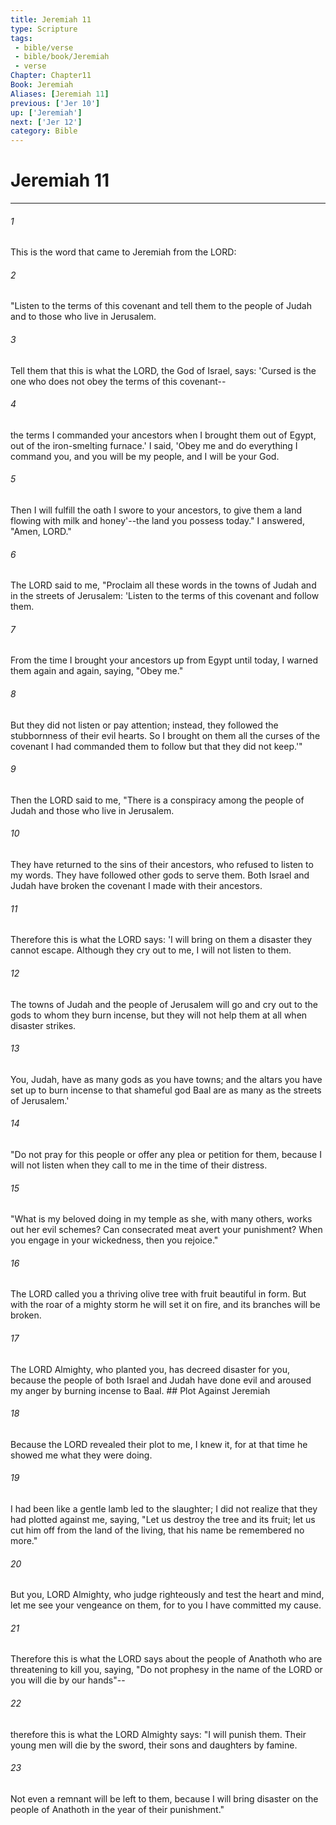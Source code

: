 ```yaml
---
title: Jeremiah 11
type: Scripture
tags:
 - bible/verse
 - bible/book/Jeremiah
 - verse
Chapter: Chapter11
Book: Jeremiah
Aliases: [Jeremiah 11]
previous: ['Jer 10']
up: ['Jeremiah']
next: ['Jer 12']
category: Bible
---
```

# Jeremiah 11

***


###### 1 
This is the word that came to Jeremiah from the LORD: 

###### 2 
"Listen to the terms of this covenant and tell them to the people of Judah and to those who live in Jerusalem. 

###### 3 
Tell them that this is what the LORD, the God of Israel, says: 'Cursed is the one who does not obey the terms of this covenant-- 

###### 4 
the terms I commanded your ancestors when I brought them out of Egypt, out of the iron-smelting furnace.' I said, 'Obey me and do everything I command you, and you will be my people, and I will be your God. 

###### 5 
Then I will fulfill the oath I swore to your ancestors, to give them a land flowing with milk and honey'--the land you possess today." I answered, "Amen, LORD." 

###### 6 
The LORD said to me, "Proclaim all these words in the towns of Judah and in the streets of Jerusalem: 'Listen to the terms of this covenant and follow them. 

###### 7 
From the time I brought your ancestors up from Egypt until today, I warned them again and again, saying, "Obey me." 

###### 8 
But they did not listen or pay attention; instead, they followed the stubbornness of their evil hearts. So I brought on them all the curses of the covenant I had commanded them to follow but that they did not keep.'" 

###### 9 
Then the LORD said to me, "There is a conspiracy among the people of Judah and those who live in Jerusalem. 

###### 10 
They have returned to the sins of their ancestors, who refused to listen to my words. They have followed other gods to serve them. Both Israel and Judah have broken the covenant I made with their ancestors. 

###### 11 
Therefore this is what the LORD says: 'I will bring on them a disaster they cannot escape. Although they cry out to me, I will not listen to them. 

###### 12 
The towns of Judah and the people of Jerusalem will go and cry out to the gods to whom they burn incense, but they will not help them at all when disaster strikes. 

###### 13 
You, Judah, have as many gods as you have towns; and the altars you have set up to burn incense to that shameful god Baal are as many as the streets of Jerusalem.' 

###### 14 
"Do not pray for this people or offer any plea or petition for them, because I will not listen when they call to me in the time of their distress. 

###### 15 
"What is my beloved doing in my temple as she, with many others, works out her evil schemes? Can consecrated meat avert your punishment? When you engage in your wickedness, then you rejoice." 

###### 16 
The LORD called you a thriving olive tree with fruit beautiful in form. But with the roar of a mighty storm he will set it on fire, and its branches will be broken. 

###### 17 
The LORD Almighty, who planted you, has decreed disaster for you, because the people of both Israel and Judah have done evil and aroused my anger by burning incense to Baal. ## Plot Against Jeremiah 

###### 18 
Because the LORD revealed their plot to me, I knew it, for at that time he showed me what they were doing. 

###### 19 
I had been like a gentle lamb led to the slaughter; I did not realize that they had plotted against me, saying, "Let us destroy the tree and its fruit; let us cut him off from the land of the living, that his name be remembered no more." 

###### 20 
But you, LORD Almighty, who judge righteously and test the heart and mind, let me see your vengeance on them, for to you I have committed my cause. 

###### 21 
Therefore this is what the LORD says about the people of Anathoth who are threatening to kill you, saying, "Do not prophesy in the name of the LORD or you will die by our hands"-- 

###### 22 
therefore this is what the LORD Almighty says: "I will punish them. Their young men will die by the sword, their sons and daughters by famine. 

###### 23 
Not even a remnant will be left to them, because I will bring disaster on the people of Anathoth in the year of their punishment." 
